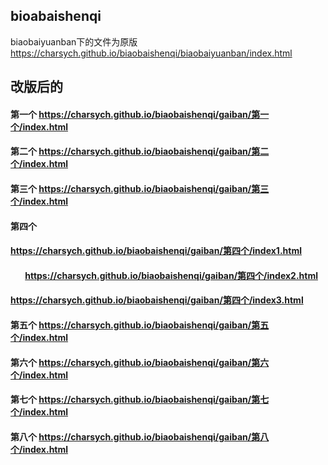 ## bioabaishenqi
biaobaiyuanban下的文件为原版 https://charsych.github.io/biaobaishenqi/biaobaiyuanban/index.html
## 改版后的
#### 第一个 https://charsych.github.io/biaobaishenqi/gaiban/第一个/index.html
#### 第二个 https://charsych.github.io/biaobaishenqi/gaiban/第二个/index.html
#### 第三个 https://charsych.github.io/biaobaishenqi/gaiban/第三个/index.html
#### 第四个
####        https://charsych.github.io/biaobaishenqi/gaiban/第四个/index1.html
####        https://charsych.github.io/biaobaishenqi/gaiban/第四个/index2.html
####        https://charsych.github.io/biaobaishenqi/gaiban/第四个/index3.html
#### 第五个 https://charsych.github.io/biaobaishenqi/gaiban/第五个/index.html
#### 第六个 https://charsych.github.io/biaobaishenqi/gaiban/第六个/index.html
#### 第七个 https://charsych.github.io/biaobaishenqi/gaiban/第七个/index.html
#### 第八个 https://charsych.github.io/biaobaishenqi/gaiban/第八个/index.html
